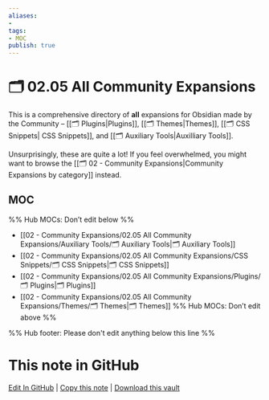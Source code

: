 ```yaml
---
aliases:
- 
tags:
- MOC
publish: true
---
```


# 🗂️ 02.05 All Community Expansions

This is a comprehensive directory of **all** expansions for Obsidian made by the Community – [[🗂️ Plugins|Plugins]], [[🗂️ Themes|Themes]], [[🗂️ CSS Snippets| CSS Snippets]], and [[🗂️ Auxiliary Tools|Auxilliary Tools]]. 

Unsurprisingly, these are quite a lot! If you feel overwhelmed, you might want to browse the [[🗂️ 02 - Community Expansions|Community Expansions by category]] instead.

## MOC

%% Hub MOCs: Don’t edit below  %%
-  [[02 - Community Expansions/02.05 All Community Expansions/Auxiliary Tools/🗂️ Auxiliary Tools|🗂️ Auxiliary Tools]]
-  [[02 - Community Expansions/02.05 All Community Expansions/CSS Snippets/🗂️ CSS Snippets|🗂️ CSS Snippets]]
-  [[02 - Community Expansions/02.05 All Community Expansions/Plugins/🗂️ Plugins|🗂️ Plugins]]
-  [[02 - Community Expansions/02.05 All Community Expansions/Themes/🗂️ Themes|🗂️ Themes]]
%% Hub MOCs: Don’t edit above  %%

%% Hub footer: Please don't edit anything below this line %%

# This note in GitHub

<span class="git-footer">[Edit In GitHub](https://github.dev/obsidian-community/obsidian-hub/blob/main/02%20-%20Community%20Expansions/02.05%20All%20Community%20Expansions/%F0%9F%97%82%EF%B8%8F%2002.05%20All%20Community%20Expansions.md "git-hub-edit-note") | [Copy this note](https://raw.githubusercontent.com/obsidian-community/obsidian-hub/main/02%20-%20Community%20Expansions/02.05%20All%20Community%20Expansions/%F0%9F%97%82%EF%B8%8F%2002.05%20All%20Community%20Expansions.md "git-hub-copy-note") | [Download this vault](https://github.com/obsidian-community/obsidian-hub/archive/refs/heads/main.zip "git-hub-download-vault") </span>